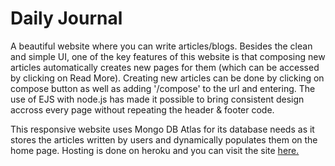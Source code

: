 # Daily Journal
A beautiful website where you can write articles/blogs. Besides the clean and simple UI, one of the key features of this website is that composing new articles automatically creates new pages for them (which can be accessed by clicking on Read More). Creating new articles can be done by clicking on compose button as well as adding '/compose' to the url and entering. The use of EJS with node.js has made it possible to bring consistent design accross every page without repeating the header & footer code.

This responsive website uses Mongo DB Atlas for its database needs as it stores the articles written by users and dynamically populates them on the home page. Hosting is done on heroku and you can visit the site [here.](https://bit.ly/aishblog)
